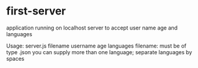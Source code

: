 # first-server
application running on localhost server to accept user name age and languages

Usage: server.js filename username age languages
filename: must be of type .json
you can supply more than one language; separate languages by spaces
